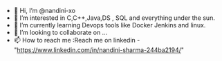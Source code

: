 - 👋 Hi, I’m @nandini-xo
- 👀 I’m interested in C,C++,Java,DS , SQL and everything under the sun.
- 🌱 I’m currently learning Devops tools like Docker Jenkins and linux.
- 💞️ I’m looking to collaborate on ...
- 📫 How to reach me :Reach me on linkedin -"https://www.linkedin.com/in/nandini-sharma-244ba2194/"

<!---
nandini-xo/nandini-xo is a ✨ special ✨ repository because its `README.md` (this file) appears on your GitHub profile.
You can click the Preview link to take a look at your changes.
--->
